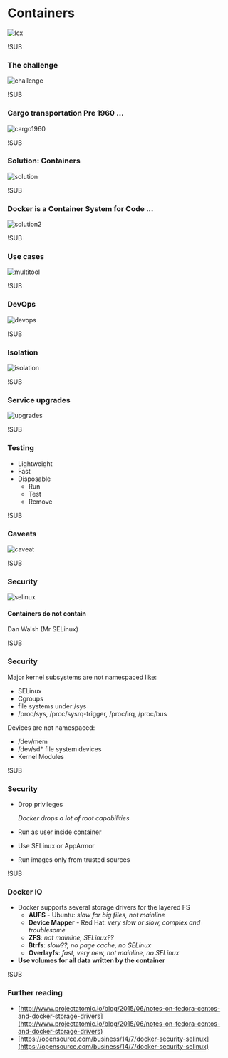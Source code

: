 # Containers
![lcx](images/linux-container.jpg)

!SUB
### The challenge
![challenge](images/00_challenge.jpg)

!SUB
### Cargo transportation Pre 1960 ...
![cargo1960](images/02_cargo-pre-1960.jpg)

!SUB
### Solution: Containers
![solution](images/04_solution.jpg)

!SUB
### Docker is a Container System for Code ...
![solution2](images/06_container-system-as-code.jpg)

!SUB
### Use cases
![multitool](images/multi-tool.jpg)

!SUB
### DevOps
![devops](images/devops-cycle.png)

!SUB
### Isolation
![isolation](images/cubicles.jpg)

!SUB
### Service upgrades
![upgrades](images/coffee-van.png)

!SUB
### Testing
* Lightweight
* Fast
* Disposable
  * Run
  * Test
  * Remove

!SUB
### Caveats
![caveat](images/caveat.jpg)

!SUB
### Security
![selinux](images/docker-security.png)

#### Containers do not contain

Dan Walsh (Mr SELinux)

!SUB
### Security

Major kernel subsystems are not namespaced like:
* SELinux
* Cgroups
* file systems under /sys
* /proc/sys, /proc/sysrq-trigger, /proc/irq, /proc/bus

Devices are not namespaced:
* /dev/mem
* /dev/sd\* file system devices
* Kernel Modules

!SUB
### Security
* Drop privileges

  *Docker drops a lot of root capabilities*
* Run as user inside container
* Use SELinux or AppArmor
* Run images only from trusted sources

!SUB
### Docker IO
* Docker supports several storage drivers for the layered FS
  * __AUFS__ - Ubuntu: *slow for big files, not mainline*
  * __Device Mapper__ - Red Hat: *very slow or slow, complex and troublesome*
  * __ZFS__: *not mainline, SELinux??*
  * __Btrfs__: *slow??, no page cache, no SELinux*
  * __Overlayfs__: *fast, very new, not mainline, no SELinux*
* **Use volumes for all data written by the container**

!SUB
### Further reading
* [http://www.projectatomic.io/blog/2015/06/notes-on-fedora-centos-and-docker-storage-drivers](http://www.projectatomic.io/blog/2015/06/notes-on-fedora-centos-and-docker-storage-drivers)
* [https://opensource.com/business/14/7/docker-security-selinux](https://opensource.com/business/14/7/docker-security-selinux)
